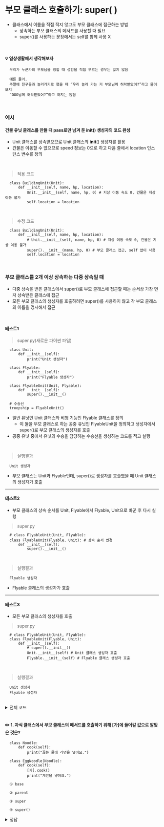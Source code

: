 # 부모 클래스 호출하기: super( )
- 클래스에서 이름을 직접 적지 않고도 부모 클래스에 접근하는 방법
  - 상속하는 부모 클래스의 메서드를 사용할 때 필요
  - super()를 사용하는 문장에서는 self를 함께 사용 X

<br>

#### 💡 일상생활에서 생각해보자
```
  우리가 누군가의 부모님을 칭할 때 성함을 직접 부르는 경우는 많지 않음
  
  예를 들어,
  주말에 친구들과 놀러가기로 했을 때 “우리 놀러 가는 거 부모님께 허락받았어?”라고 물어보지
  “OOO님께 허락받았어?”라고 하지는 않음
```

<br>

### 예시
#### 건물 유닛 클래스를 만들 때 pass로만 남겨 둔 __init__() 생성자의 코드 완성
- Unit 클래스를 상속받으므로 Unit 클래스의 __init__() 생성자를 활용
- 건물은 이동할 수 없으므로 speed 정보는 0으로 하고 다음 줄에서 location 인스턴스 변수를 정의

<br>

> 적용 코드
```
  class BuildingUnit(Unit):
      def __init__(self, name, hp, location):
          Unit.__init__(self, name, hp, 0) # 지상 이동 속도 0, 건물은 지상 이동 불가
          self.location = location
```

<br>

> 수정 코드
```
  class BuildingUnit(Unit):
      def __init__(self, name, hp, location):
          # Unit.__init__(self, name, hp, 0) # 지상 이동 속도 0, 건물은 지상 이동 불가
          super().__init__(name, hp, 0) # 부모 클래스 접근, self 없이 사용
          self.location = location
```

<br>

### 부모 클래스를 2개 이상 상속하는 다중 상속일 때
- 다중 상속을 받은 클래스에서 super()로 부모 클래스에 접근할 때는 순서상 가장 먼저 상속받은 클래스에 접근
- 모든 부모 클래스의 생성자를 호출하려면 super()를 사용하지 않고 각 부모 클래스의 이름을 명시해서 접근

<br>

#### 테스트1
> super.py(새로운 파이썬 파일)
```
  class Unit:
      def __init__(self):
          print("Unit 생성자")
  
  class Flyable:
      def __init__(self):
          print("Flyable 생성자")
  
  class FlyableUnit(Unit, Flyable):
      def __init__(self):
          super().__init__()
  
  # 수송선
  troopship = FlyableUnit()
```
- 일반 유닛인 Unit 클래스와 비행 기능인 Flyable 클래스를 정의
  - 이 둘을 부모 클래스로 하는 공중 유닛인 FlyableUnit을 정의하고 생성자에서 super()로 부모 클래스의 생성자를 호출
- 공중 유닛 중에서 유닛의 수송을 담당하는 수송선을 생성하는 코드를 적고 실행

<br>

> 실행결과
```
  Unit 생성자
```
- 부모 클래스는 Unit과 Flyable인데, super()로 생성자를 호출했을 때 Unit 클래스의 생성자가 호출

---

#### 테스트2
- 부모 클래스의 상속 순서를 Unit, Flyable에서 Flyable, Unit으로 바꾼 후 다시 실행
> super.py
```
  # class FlyableUnit(Unit, Flyable):
  class FlyableUnit(Flyable, Unit): # 상속 순서 변경
      def __init__(self):
          super().__init__()
```

<br>

> 실행결과
```
  Flyable 생성자
```
- Flyable 클래스의 생성자가 호출

---

#### 테스트3
- 모든 부모 클래스의 생성자를 호출
> super.py
```
  # class FlyableUnit(Unit, Flyable):
  class FlyableUnit(Flyable, Unit):
      def __init__(self):
          # super().__init__()
          Unit.__init__(self) # Unit 클래스 생성자 호출
          Flyable.__init__(self) # Flyable 클래스 생성자 호출
```

<br>

> 실행결과
```
  Unit 생성자
  Flyable 생성자
```

<br>

<details>
  <summary>전체 코드</summary>

<br>

```
  class Unit:
      def __init__(self):
          print("Unit 생성자")
  
  class Flyable:
      def __init__(self):
          print("Flyable 생성자")
  
  class FlyableUnit(Flyable, Unit): # 상속 순서 변경
      def __init__(self):
          Unit.__init__(self) # Unit 클래스 생성자 호출
          Flyable.__init__(self) # Flyable 클래스 생성자 호출
  
  # 수송선
  troopship = FlyableUnit()
```

</details>

<br>

#### ✏️ 1. 자식 클래스에서 부모 클래스의 메서드를 호출하기 위해 [가]에 들어갈 값으로 알맞은 것은?
```
  class Noodle:
      def cook(self):
          print("끓는 물에 라면을 넣어요.")
  
  class EggNoodle(Noodle):
      def cook(self):
          [가].cook()
          print("계란을 넣어요.")
```
```
  ① base
  
  ② parent
  
  ③ super
  
  ④ super()
```

<details>
  <summary>정답</summary>

<br>

> ④ super()

</details>

<br>
